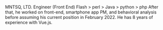 MNTSQ, LTD. Engineer (Front End)
Flash > perl > Java > python > php
After that, he worked on front-end, smartphone app PM, and behavioral analysis before assuming his current position in February 2022.
He has 8 years of experience with Vue.js.
